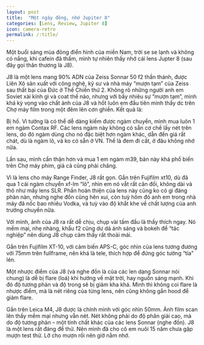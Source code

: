 ```yaml
---
layout: post
title:  "Một ngày đông, nhớ Jupiter 8"
categories: [Lens, Review, Jupiter 8]
icon: camera-retro
permalink: /:title/
---
```


Một buổi sáng mùa đông điển hình của miền Nam, trời se se lạnh và không có nắng, khi cafein đã thấm, mình tự nhiên thấy nhớ cái lens Jupter 8 (sau đây gọi thân thương là J8).

J8 là một lens mang 90% ADN của Zeiss Sonnar 50 f2 thần thánh, được Liên Xô sản xuất với công nghệ, kỹ sư và nhà máy “mượn tạm” của Zeiss sau thất bại của Đức ở Thế Chiến thứ 2. Không rõ những người anh em Soviet xài kính gì và coat thế nào, nhưng với bấy nhiêu sự “mượn tạm”, mình khá kỳ vọng vào chất ảnh của J8 và hốt luôn em đầu tiên mình thấy dc trên Chợ máy film trong một đêm lên cơn ghiền. Kết quả là:


Bị hố. Vì tưởng là có thể dễ dàng kiếm được ngàm chuyển, mình mua luôn 1 em ngàm Contax RF. Các lens ngàm này không có sẵn cơ chế lấy nét trên lens, do đó ngàm dùng cho nó đặc biệt hơn ngàm khác, dẫn đến giá rất chát, dù là ngàm lô, và ko có sẵn ở VN. Thế là đem đi cất, ở đâu không nhớ nữa.

Lần sau, mình cẩn thận hơn và mua 1 em ngàm m39, bản này khá phổ biến trên Chợ máy phim, giá cả cũng phải chăng.

Vì là lens cho máy Range Finder, J8 rất gọn. Gắn trên Fujifilm xt10, dù đã qua 1 cái ngàm chuyển xf-lm “lô”, nhìn em nó vẫt rất cân đối, không dài và thô như mấy lens SLR. Phần hoàn thiện của lens này cũng ko có gì đáng phàn nàn, nhưng nghe đồn cũng hên xui, còn tuỳ hôm đó anh em trong nhà máy đã nốc bao nhiêu Vodka, và tuỳ vào độ khắt khe về chất lượng của anh trưởng chuyền nữa.

Với mình, ảnh của J8 ra rất dễ chịu, chụp vài tấm đầu là thấy thích ngay. Nó mềm mại, nhẹ nhàng, khẩu f2 cũng dư dả ánh sáng và bokeh để “tác nghiệp” nên dùng J8 chụp cảm thấy rất thoải mái.

Gắn trên Fujifilm XT-10, với cảm biến APS-C, góc nhìn của lens tương đương với 75mm trên fullframe, nên khá là tele, thích hợp để đứng góc tường “tỉa” lén.

Một nhược điểm của J8 (và nghe đồn là của các len dạng Sonnar nói chung) là dễ bị flare (loá) khi hướng về mặt trời, hay nguồn sáng mạnh. Khi đó độ tương phản và độ trong sẽ bị giảm kha khá. Mình thì không coi flare là nhược điểm, mà là nét riêng của từng lens, nên cũng không gắn hood để giảm flare.

Gắn trên Leica M4, J8 được là chính mình với góc nhìn 50mm. Ảnh film scan lên thấy mềm mại nhưng vẫn nét. Nét không phải do độ phân giải cao, mà do độ tương phản – một tính chất khác của các lens Sonnar (nghe đồn).
J8 là một lens rất đáng để thử. Nên mình đã cho cô em nuôi 15 năm chưa gặp mượn test thử. Lỡ cho mượn rồi nên giờ nằm nhớ.
